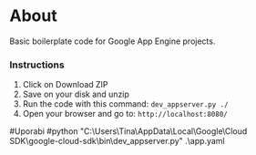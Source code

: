 # About

Basic boilerplate code for Google App Engine projects.

### Instructions

1. Click on Download ZIP
2. Save on your disk and unzip
3. Run the code with this command: `dev_appserver.py ./`
4. Open your browser and go to: `http://localhost:8080/`

#Uporabi
#python "C:\Users\Tina\AppData\Local\Google\Cloud SDK\google-cloud-sdk\bin\dev_appserver.py" .\app.yaml